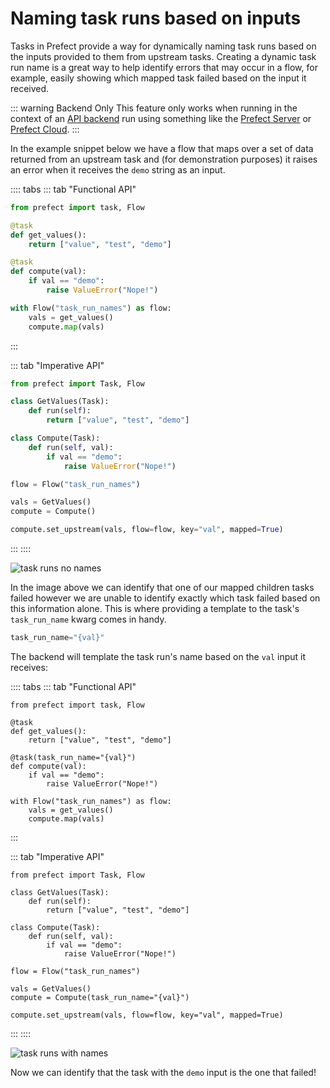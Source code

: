 # Naming task runs based on inputs

Tasks in Prefect provide a way for dynamically naming task runs based on the inputs provided to them from upstream tasks. Creating a dynamic task run name is a great way to help identify errors that may occur in a flow, for example, easily showing which mapped task failed based on the input it received.

::: warning Backend Only
This feature only works when running in the context of an [API backend](/orchestration/) run using something like the [Prefect Server](/orchestration/server/overview.html) or [Prefect Cloud](https://cloud.prefect.io).
:::

In the example snippet below we have a flow that maps over a set of data returned from an upstream task and (for demonstration purposes) it raises an error when it receives the `demo` string as an input.

:::: tabs
::: tab "Functional API"
```python
from prefect import task, Flow

@task
def get_values():
    return ["value", "test", "demo"]

@task
def compute(val):
    if val == "demo":
        raise ValueError("Nope!")

with Flow("task_run_names") as flow:
    vals = get_values()
    compute.map(vals)
```
:::

::: tab "Imperative API"
```python
from prefect import Task, Flow

class GetValues(Task):
    def run(self):
        return ["value", "test", "demo"]

class Compute(Task):
    def run(self, val):
        if val == "demo":
            raise ValueError("Nope!")

flow = Flow("task_run_names")

vals = GetValues()
compute = Compute()

compute.set_upstream(vals, flow=flow, key="val", mapped=True)
```
:::
::::

![task runs no names](/idioms/task_runs_no_names.png)

In the image above we can identify that one of our mapped children tasks failed however we are unable to identify exactly which task failed based on this information alone. This is where providing a template to the task's `task_run_name` kwarg comes in handy.

```python
task_run_name="{val}"
```

The backend will template the task run's name based on the `val` input it receives:

:::: tabs
::: tab "Functional API"
```python{7}
from prefect import task, Flow

@task
def get_values():
    return ["value", "test", "demo"]

@task(task_run_name="{val}")
def compute(val):
    if val == "demo":
        raise ValueError("Nope!")

with Flow("task_run_names") as flow:
    vals = get_values()
    compute.map(vals)
```
:::

::: tab "Imperative API"
```python{15}
from prefect import Task, Flow

class GetValues(Task):
    def run(self):
        return ["value", "test", "demo"]

class Compute(Task):
    def run(self, val):
        if val == "demo":
            raise ValueError("Nope!")

flow = Flow("task_run_names")

vals = GetValues()
compute = Compute(task_run_name="{val}")

compute.set_upstream(vals, flow=flow, key="val", mapped=True)
```
:::
::::

![task runs with names](/idioms/task_runs_names.png)

Now we can identify that the task with the `demo` input is the one that failed!
